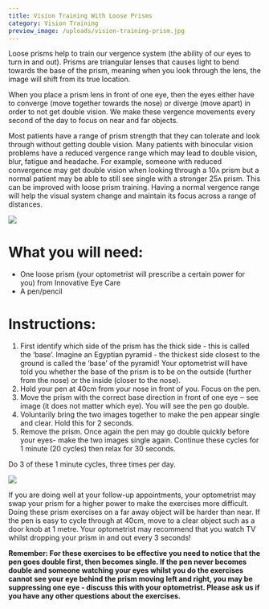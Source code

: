 ```yaml
---
title: Vision Training With Loose Prisms
category: Vision Training
preview_image: /uploads/vision-training-prism.jpg
---
```


<div class="employee-heading">
<p>Loose prisms help to train our vergence system (the ability of our eyes to turn in and out). Prisms are triangular lenses that causes light to bend towards the base of the prism, meaning when you look through the lens, the image will shift from its true location. 

<p>When you place a prism lens in front of one eye, then the eyes either have to converge (move together towards the nose) or diverge (move apart) in order to not get double vision. We make these vergence movements every second of the day to focus on near and far objects.

<p>Most patients have a range of prism strength that they can tolerate and look through without getting double vision. Many patients with binocular vision problems have a reduced vergence range which may lead to double vision, blur, fatigue and headache. For example, someone with reduced convergence may get double vision when looking through a 10ʌ prism but a normal patient may be able to still see single with a stronger 25ʌ prism. This can be improved with loose prism training. Having a normal vergence range will help the visual system change and maintain its focus across a range of distances.</p>
</div>

![](/uploads/vision-training-prism.jpg)

# What you will need:

  * One loose prism (your optometrist will prescribe a certain power for you) from Innovative Eye Care
  * A pen/pencil

# Instructions:

  1. First identify which side of the prism has the thick side - this is called the ‘base’. Imagine an Egyptian pyramid - the thickest side closest to the ground is called the ‘base’ of the pyramid! Your optometrist will have told you whether the base of the prism is to be on the outside (further from the nose) or the inside (closer to the nose).
  2. Hold your pen at 40cm from your nose in front of you. Focus on the pen.
  3. Move the prism with the correct base direction in front of one eye ‒ see image (it does not matter which eye). You will see the pen go double.
  4. Voluntarily bring the two images together to make the pen appear single and clear. Hold this for 2 seconds.
  5. Remove the prism. Once again the pen may go double quickly before your eyes- make the two images single again. Continue these cycles for 1 minute (20 cycles) then relax for 30 seconds.

Do 3 of these 1 minute cycles, three times per day. 


![](/uploads/prism-base.jpg)

If you are doing well at your follow-up appointments, your optometrist may swap your prism for a higher power to make the exercises more difficult. Doing these prism exercises on a far away object will be harder than near. If the pen is easy to cycle through at 40cm, move to a clear object such as a door knob at 1 metre. Your optometrist may recommend that you watch TV whilst dropping your prism in and out every 3 seconds!

**Remember: For these exercises to be effective you need to notice that the pen goes double first, then becomes single. If the pen never becomes double and someone watching your eyes whilst you do the exercises cannot see your eye behind the prism moving left and right, you may be suppressing one eye - discuss this with your optometrist. Please ask us if you have any other questions about the exercises.**
